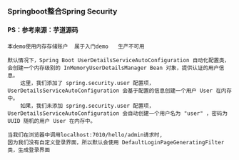 ### Springboot整合Spring Security
#### PS：参考来源：芋道源码

    本demo使用内存存储账户  属于入门demo   生产不可用

    默认情况下，Spring Boot UserDetailsServiceAutoConfiguration 自动化配置类，会创建一个内存级别的 InMemoryUserDetailsManager Bean 对象，提供认证的用户信息。
        这里，我们添加了 spring.security.user 配置项，UserDetailsServiceAutoConfiguration 会基于配置的信息创建一个用户 User 在内存中。
        如果，我们未添加 spring.security.user 配置项，UserDetailsServiceAutoConfiguration 会自动创建一个用户名为 "user" ，密码为 UUID 随机的用户 User 在内存中。

    当我们在浏览器中调用localhost:7010/hello/admin请求时,
    因为我们没有自定义登录界面，所以默认会使用 DefaultLoginPageGeneratingFilter类，生成登录界面
